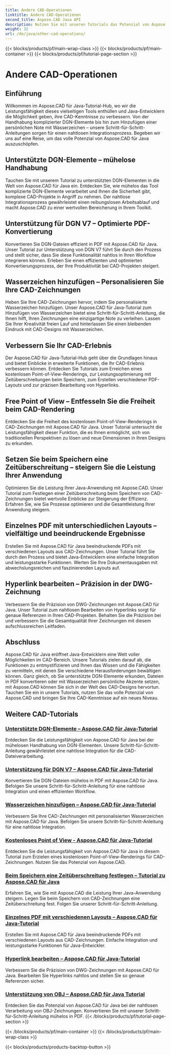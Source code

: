 ```yaml
---
title: Andere CAD-Operationen
linktitle: Andere CAD-Operationen
second_title: Aspose.CAD Java API
description: Nutzen Sie mit unseren Tutorials das Potenzial von Aspose.CAD für Java. Von der Handhabung von DGN-Elementen bis hin zum Hinzufügen von Wasserzeichen – verbessern Sie mühelos Ihre CAD-Kenntnisse.
weight: 32
url: /de/java/other-cad-operations/
---
```


{{< blocks/products/pf/main-wrap-class >}}
{{< blocks/products/pf/main-container >}}
{{< blocks/products/pf/tutorial-page-section >}}

# Andere CAD-Operationen

## Einführung

Willkommen im Aspose.CAD für Java-Tutorial-Hub, wo wir die Leistungsfähigkeit dieses vielseitigen Tools enthüllen und Java-Entwicklern die Möglichkeit geben, ihre CAD-Kenntnisse zu verbessern. Von der Handhabung komplizierter DGN-Elemente bis hin zum Hinzufügen einer persönlichen Note mit Wasserzeichen – unsere Schritt-für-Schritt-Anleitungen sorgen für einen nahtlosen Integrationsprozess. Begeben wir uns auf eine Reise, um das volle Potenzial von Aspose.CAD für Java auszuschöpfen.

## Unterstützte DGN-Elemente – mühelose Handhabung

Tauchen Sie mit unserem Tutorial zu unterstützten DGN-Elementen in die Welt von Aspose.CAD für Java ein. Entdecken Sie, wie mühelos das Tool komplizierte DGN-Elemente verarbeitet und Ihnen die Sicherheit gibt, komplexe CAD-Projekte in Angriff zu nehmen. Der nahtlose Integrationsprozess gewährleistet einen reibungslosen Arbeitsablauf und macht Aspose.CAD zu einer wertvollen Bereicherung in Ihrem Toolkit.

## Unterstützung für DGN V7 – Optimierte PDF-Konvertierung

Konvertieren Sie DGN-Dateien effizient in PDF mit Aspose.CAD für Java. Unser Tutorial zur Unterstützung von DGN V7 führt Sie durch den Prozess und stellt sicher, dass Sie diese Funktionalität nahtlos in Ihren Workflow integrieren können. Erleben Sie einen effizienten und optimierten Konvertierungsprozess, der Ihre Produktivität bei CAD-Projekten steigert.

## Wasserzeichen hinzufügen – Personalisieren Sie Ihre CAD-Zeichnungen

Heben Sie Ihre CAD-Zeichnungen hervor, indem Sie personalisierte Wasserzeichen hinzufügen. Unser Aspose.CAD für Java-Tutorial zum Hinzufügen von Wasserzeichen bietet eine Schritt-für-Schritt-Anleitung, die Ihnen hilft, Ihren Zeichnungen eine einzigartige Note zu verleihen. Lassen Sie Ihrer Kreativität freien Lauf und hinterlassen Sie einen bleibenden Eindruck mit CAD-Designs mit Wasserzeichen.

## Verbessern Sie Ihr CAD-Erlebnis

Der Aspose.CAD für Java-Tutorial-Hub geht über die Grundlagen hinaus und bietet Einblicke in erweiterte Funktionen, die Ihr CAD-Erlebnis verbessern können. Entdecken Sie Tutorials zum Erreichen eines kostenlosen Point-of-View-Renderings, zur Leistungsoptimierung mit Zeitüberschreitungen beim Speichern, zum Erstellen verschiedener PDF-Layouts und zur präzisen Bearbeitung von Hyperlinks.

## Free Point of View – Entfesseln Sie die Freiheit beim CAD-Rendering

Entdecken Sie die Freiheit des kostenlosen Point-of-View-Renderings in CAD-Zeichnungen mit Aspose.CAD für Java. Unser Tutorial untersucht die Leistungsfähigkeit dieser Funktion, die es Ihnen ermöglicht, sich von traditionellen Perspektiven zu lösen und neue Dimensionen in Ihren Designs zu erkunden.

## Setzen Sie beim Speichern eine Zeitüberschreitung – steigern Sie die Leistung Ihrer Anwendung

Optimieren Sie die Leistung Ihrer Java-Anwendung mit Aspose.CAD. Unser Tutorial zum Festlegen einer Zeitüberschreitung beim Speichern von CAD-Zeichnungen bietet wertvolle Einblicke zur Steigerung der Effizienz. Erfahren Sie, wie Sie Prozesse optimieren und die Gesamtleistung Ihrer Anwendung steigern.

## Einzelnes PDF mit unterschiedlichen Layouts – vielfältige und beeindruckende Ergebnisse

Erstellen Sie mit Aspose.CAD für Java beeindruckende PDFs mit verschiedenen Layouts aus CAD-Zeichnungen. Unser Tutorial führt Sie durch den Prozess und bietet Java-Entwicklern eine einfache Integration und leistungsstarke Funktionen. Werten Sie Ihre Dokumentausgaben mit abwechslungsreichen und faszinierenden Layouts auf.

## Hyperlink bearbeiten – Präzision in der DWG-Zeichnung

Verbessern Sie die Präzision von DWG-Zeichnungen mit Aspose.CAD für Java. Unser Tutorial zum nahtlosen Bearbeiten von Hyperlinks sorgt für genaue Referenzen in Ihren CAD-Projekten. Behalten Sie die Präzision bei und verbessern Sie die Gesamtqualität Ihrer Zeichnungen mit diesem aufschlussreichen Leitfaden.

## Abschluss

Aspose.CAD für Java eröffnet Java-Entwicklern eine Welt voller Möglichkeiten im CAD-Bereich. Unsere Tutorials zielen darauf ab, die Funktionen zu entmystifizieren und Ihnen das Wissen und die Fähigkeiten zu vermitteln, mit denen Sie verschiedene Herausforderungen bewältigen können. Ganz gleich, ob Sie unterstützte DGN-Elemente erkunden, Dateien in PDF konvertieren oder mit Wasserzeichen persönliche Akzente setzen, mit Aspose.CAD können Sie sich in der Welt des CAD-Designs hervortun. Tauchen Sie ein in unsere Tutorials, nutzen Sie das volle Potenzial von Aspose.CAD und bringen Sie Ihre CAD-Kenntnisse auf ein neues Niveau.
## Weitere CAD-Tutorials
### [Unterstützte DGN-Elemente – Aspose.CAD für Java-Tutorial](./supported-dgn-elements/)
Entdecken Sie die Leistungsfähigkeit von Aspose.CAD für Java bei der mühelosen Handhabung von DGN-Elementen. Unsere Schritt-für-Schritt-Anleitung gewährleistet eine nahtlose Integration für die CAD-Dateiverarbeitung.
### [Unterstützung für DGN V7 – Aspose.CAD für Java-Tutorial](./support-for-dgn-v7/)
Konvertieren Sie DGN-Dateien mühelos in PDF mit Aspose.CAD für Java. Befolgen Sie unsere Schritt-für-Schritt-Anleitung für eine nahtlose Integration und einen effizienten Workflow.
### [Wasserzeichen hinzufügen – Aspose.CAD für Java-Tutorial](./add-watermark/)
Verbessern Sie Ihre CAD-Zeichnungen mit personalisierten Wasserzeichen mit Aspose.CAD für Java. Befolgen Sie unsere Schritt-für-Schritt-Anleitung für eine nahtlose Integration.
### [Kostenloses Point of View - Aspose.CAD für Java-Tutorial](./free-point-of-view/)
Entdecken Sie die Leistungsfähigkeit von Aspose.CAD für Java in diesem Tutorial zum Erzielen eines kostenlosen Point-of-View-Renderings für CAD-Zeichnungen. Nutzen Sie das Potenzial von Aspose.CAD.
### [Beim Speichern eine Zeitüberschreitung festlegen – Tutorial zu Aspose.CAD für Java](./put-timeout-on-save/)
Erfahren Sie, wie Sie mit Aspose.CAD die Leistung Ihrer Java-Anwendung steigern. Legen Sie beim Speichern von CAD-Zeichnungen eine Zeitüberschreitung fest. Folgen Sie unserer Schritt-für-Schritt-Anleitung.
### [Einzelnes PDF mit verschiedenen Layouts – Aspose.CAD für Java-Tutorial](./single-pdf-different-layouts/)
Erstellen Sie mit Aspose.CAD für Java beeindruckende PDFs mit verschiedenen Layouts aus CAD-Zeichnungen. Einfache Integration und leistungsstarke Funktionen für Java-Entwickler.
### [Hyperlink bearbeiten – Aspose.CAD für Java-Tutorial](./edit-hyperlink/)
Verbessern Sie die Präzision von DWG-Zeichnungen mit Aspose.CAD für Java. Bearbeiten Sie Hyperlinks nahtlos und stellen Sie so genaue Referenzen sicher.
### [Unterstützung von OBJ – Aspose.CAD für Java Tutorial](./support-of-obj/)
Entdecken Sie das Potenzial von Aspose.CAD für Java bei der nahtlosen Verarbeitung von OBJ-Zeichnungen. Konvertieren Sie mit unserer Schritt-für-Schritt-Anleitung mühelos in PDF.
{{< /blocks/products/pf/tutorial-page-section >}}

{{< /blocks/products/pf/main-container >}}
{{< /blocks/products/pf/main-wrap-class >}}

{{< blocks/products/products-backtop-button >}}
